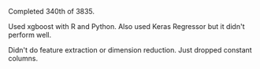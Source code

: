 Completed 340th of 3835.

Used xgboost with R and Python. Also used Keras Regressor but it didn't perform well. 

Didn't do feature extraction or dimension reduction. Just dropped constant columns.
